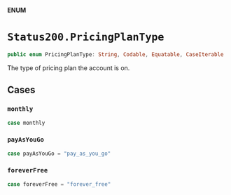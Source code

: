 **ENUM**

# `Status200.PricingPlanType`

```swift
public enum PricingPlanType: String, Codable, Equatable, CaseIterable
```

The type of pricing plan the account is on.

## Cases
### `monthly`

```swift
case monthly
```

### `payAsYouGo`

```swift
case payAsYouGo = "pay_as_you_go"
```

### `foreverFree`

```swift
case foreverFree = "forever_free"
```
